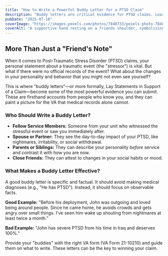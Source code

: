 ```yaml
---
title: "How to Write a Powerful Buddy Letter for a PTSD Claim"
description: "Buddy letters are critical evidence for PTSD claims. Learn how to get effective statements from friends and family that the VA can't ignore."
pubDate: "2025-07-18"
coverImage: "https://images.pexels.com/photos/7848733/pexels-photo-7848733.jpeg?auto=compress&cs=tinysrgb&w=1260&h=750&dpr=2"
coverAlt: "A supportive hand resting on a friends shoulder, symbolizing support for veterans with PTSD."
---
```


## More Than Just a "Friend's Note"

When it comes to Post-Traumatic Stress Disorder (PTSD) claims, your personal statement about a traumatic event (the "stressor") is vital. But what if there were no official records of the event? What about the changes in your personality and behavior that you might not even see yourself?

This is where "buddy letters"—or more formally, Lay Statements in Support of a Claim—become some of the most powerful evidence you can submit. These are firsthand accounts from people who know you, and they can paint a picture for the VA that medical records alone cannot.

### Who Should Write a Buddy Letter?

- **Fellow Service Members:** Someone from your unit who witnessed the stressful event or saw you immediately after.
- **Spouse or Partner:** They see the day-to-day impact of your PTSD, like nightmares, irritability, or social withdrawal.
- **Parents or Siblings:** They can describe your personality _before_ service and contrast it with how you are now.
- **Close Friends:** They can attest to changes in your social habits or mood.

### What Makes a Buddy Letter Effective?

A good buddy letter is specific and factual. It should avoid making medical diagnoses (e.g., "He has PTSD"). Instead, it should focus on observable facts.

**Good Example:** "Before his deployment, John was outgoing and loved being around people. Since he came home, he avoids crowds and gets angry over small things. I've seen him wake up shouting from nightmares at least twice a month."

**Bad Example:** "John has severe PTSD from his time in Iraq and deserves 100%."

Provide your "buddies" with the right VA form (VA Form 21-10210) and guide them on what to write. These letters can be the key to winning your claim.
